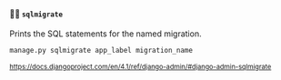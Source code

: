 #### 🧑‍🔬 `sqlmigrate`

Prints the SQL statements for the named migration.

```sh
manage.py sqlmigrate app_label migration_name
```

<small>

https://docs.djangoproject.com/en/4.1/ref/django-admin/#django-admin-sqlmigrate

</small>


<aside class="notes">
</aside>
